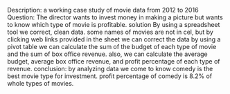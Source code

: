 Description: a working case study of movie data from 2012 to 2016
Question: The director wants to invest money in making a picture but wants to know which type of movie is profitable.
solution  By using a  spreadsheet tool we correct, clean data.
some names of movies are not in cel, but by clicking web links provided in the sheet we can correct the data
by using a pivot table we can calculate the sum of the budget of each type of movie and the sum of box office revenue.
also, we can calculate the average budget, average box office revenue, and profit percentage of each type of revenue.
conclusion: by analyzing data we come to know comedy is the best movie type for investment. profit percentage of comedy is 8.2% of whole types of movies.








